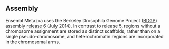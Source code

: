 Assembly
--------

Ensembl Metazoa uses the Berkeley Drosophila Genome Project
([BDGP](http://www.fruitfly.org)) assembly [release
6](https://fb2017_05.flybase.org/static_pages/feature/previous/articles/2014_07/FB2014_04.html)
(July 2014). In contrast to release 5, regions without a chromosome
assignment are stored as distinct scaffolds, rather than on a single
pseudo-chromosome, and heterochromatin regions are incorporated in the
chromosomal arms.

